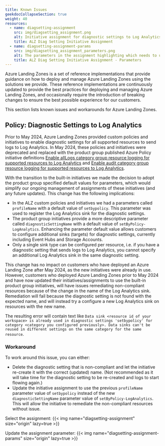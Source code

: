 ```yaml
---
title: Known Issues
geekdocCollapseSection: true
weight: 40
resources:
  - name: diagsetting-assignment
    src: img/diagsetting_assignment.png
    alt: Initiative assignment for diagnostic settings to Log Analytics
    title: ALZ Diag Setting Initiative Assignment
  - name: diagsetting-assignment-params
    src: img/diagsetting_assignment_parameters.png
    alt: The parameters in the assignment highlighting which needs to updated
    title: ALZ Diag Setting Initiative Assignment - Parameters
---
```


Azure Landing Zones is a set of reference implementations that provide guidance on how to deploy and manage Azure Landing Zones using the solutions we provide. These reference implementations are continuously updated to provide the best practices for deploying and managing Azure Landing Zones, and occasionally require the introduction of breaking changes to ensure the best possible experience for our customers.

This section lists known issues and workarounds for Azure Landing Zones.

## Policy: Diagnostic Settings to Log Analytics

Prior to May 2024, Azure Landing Zones provided custom policies and initiatives to enable diagnostic settings for all supported resources to send logs to Log Analytics. In May 2024, these policies and initiatives were deprecated and replaced with the product group published Azure Policy initiative definitions [Enable allLogs category group resource logging for supported resources to Log Analytics](https://www.azadvertizer.net/azpolicyinitiativesadvertizer/0884adba-2312-4468-abeb-5422caed1038.html) and [Enable audit category group resource logging for supported resources to Log Analytics](https://www.azadvertizer.net/azpolicyinitiativesadvertizer/f5b29bc4-feca-4cc6-a58a-772dd5e290a5.html).

With the transition to the built-in initiatives we made the decision to adopt the product group specified default values for parameters, which would simplify our ongoing management of assignments of these initiatives (and any future updates). This change has the following implications:

- In the ALZ custom policies and initiatives we had a parameters called `profileName` with a default value of `setbypolicy`. This parameter was used to register the Log Analytics sink for the diagnostic settings.
- The product group initiatives provide a more descriptive parameter called `diagnosticSettingName` with a default value of `setByPolicy-LogAnalytics`. Enhancing the parameter default value allows customers to configure additional sinks (targets) for diagnostic settings, currently including Event Hubs and Storage Accounts.
- Only a single sink type can be configured per resource, i.e. if you have a diagnostic setting that sends logs to Log Analytics, you cannot specify an additional Log Analytics sink in the same diagnostic setting.

This change has no impact on customers who have deployed an Azure Landing Zone after May 2024, as the new initiatives were already in use. However, customers who deployed Azure Landing Zones prior to May 2024 and have now updated their initiatives/assignments to use the built-in product group initiatives, will have issues remediating non-compliant resources because of the change in the name of the Log Analytics sink. Remediation will fail because the diagnostic setting is not found with the expected name, and will instead try a configure a new Log Analytics sink on resources with the new name.

The resulting error will contain text like `Data sink <resource id of your workspace> is already used in diagnostic settings 'setbypolicy' for category <category you configured previously>. Data sinks can't be reused in different settings on the same category for the same resource`.

### Workaround

To work around this issue, you can either:

- Delete the diagnostic setting that is non-compliant and let the initiative re-create it with the correct (updated) name. (Not recommended as it will take time for the diagnostic setting to be re-created and logs to start flowing again.)
- Update the initiative assignment to use the previous `profileName` parameter value of `setbypolicy` instead of the new `diagnosticSettingName` parameter value of `setByPolicy-LogAnalytics`. This will allow the initiative to remediate the non-compliant resources without issue.

Select the assignment:
{{< img name="diagsetting-assignment" size="origin" lazy=true >}}

Update the assignment parameter:
{{< img name="diagsetting-assignment-params" size="origin" lazy=true >}}
